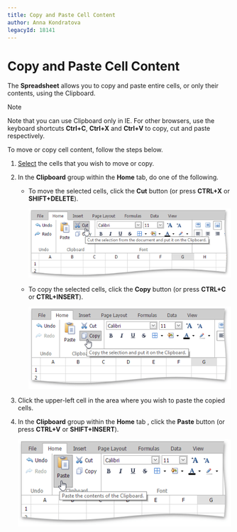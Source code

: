 ```yaml
---
title: Copy and Paste Cell Content
author: Anna Kondratova
legacyId: 18141
---
```

# Copy and Paste Cell Content
The **Spreadsheet** allows you to copy and paste entire cells, or only their contents, using the Clipboard.

> [!NOTE]
> Note that you can use Clipboard only in IE. For other browsers, use the keyboard shortcuts **Ctrl+C**, **Ctrl+X** and **Ctrl+V** to copy, cut and paste respectively.

To move or copy cell content, follow the steps below.
1. [Select](select-cells-or-cell-content.md) the cells that you wish to move or copy.
2. In the **Clipboard** group within the **Home** tab, do one of the following.
	* To move the selected cells, click the **Cut** button (or press **CTRL+X** or **SHIFT+DELETE**).
		
		![EUD_ASPxSpreadsheet-Cut](../../../images/img26014.png)
	* To copy the selected cells, click the **Copy** button (or press **CTRL+C** or **CTRL+INSERT**).
		
		![EUD_ASPxSpreadsheet-Copy](../../../images/img26015.png)
3. Click the upper-left cell in the area where you wish to paste the copied cells.
4. In the **Clipboard** group within the **Home** tab , click the **Paste** button (or press **CTRL+V** or **SHIFT+INSERT**).
	
	![EUD_ASPxSpreadsheet-Paste](../../../images/img26016.png)